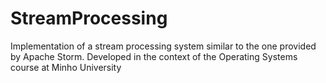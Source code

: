 # StreamProcessing
Implementation of a stream processing system similar to the one provided by Apache Storm. Developed in the context of the Operating Systems course at Minho University
